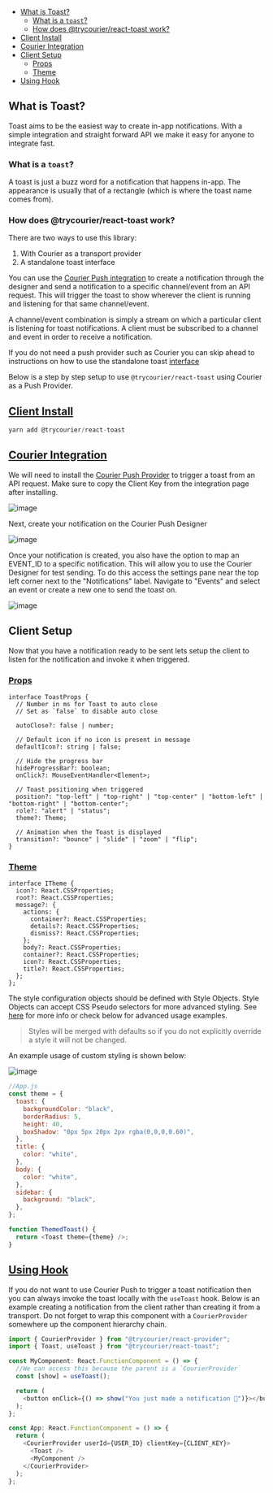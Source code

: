 <!-- START doctoc generated TOC please keep comment here to allow auto update -->
<!-- DON'T EDIT THIS SECTION, INSTEAD RE-RUN doctoc TO UPDATE -->

- [What is Toast?](#what-is-toast)
  - [What is a `toast`?](#what-is-a-toast)
  - [How does @trycourier/react-toast work?](#how-does-trycourierreact-toast-work)
- [Client Install](#client-install)
- [Courier Integration](#courier-integration)
- [Client Setup](#client-setup)
  - [Props](#props)
  - [Theme](#theme)
- [Using Hook](#using-hook)

<!-- END doctoc generated TOC please keep comment here to allow auto update -->

<a name="1overviewmd"></a>

## What is Toast?

Toast aims to be the easiest way to create in-app notifications. With a simple integration and straight forward API we make it easy for anyone to integrate fast.

### What is a `toast`?

A toast is just a buzz word for a notification that happens in-app. The appearance is usually that of a rectangle (which is where the toast name comes from).

### How does @trycourier/react-toast work?

There are two ways to use this library:

1. With Courier as a transport provider
2. A standalone toast interface

You can use the [Courier Push integration](https://app.courier.com/integrations/courier) to create a notification through the designer and send a notification to a specific channel/event from an API request. This will trigger the toast to show wherever the client is running and listening for that same channel/event.

A channel/event combination is simply a stream on which a particular client is listening for toast notifications. A client must be subscribed to a channel and event in order to receive a notification.

If you do not need a push provider such as Courier you can skip ahead to instructions on how to use the standalone toast <a href="#using-hook">interface<a>

Below is a step by step setup to use `@trycourier/react-toast` using Courier as a Push Provider.

<a name="2installationmd"></a>

## [Client Install](#client-install)

```js
yarn add @trycourier/react-toast
```

## [Courier Integration](#courier-integration)

We will need to install the [Courier Push Provider](https://app.courier.com/integrations/courier) to trigger a toast from an API request.
Make sure to copy the Client Key from the integration page after installing.

![image](https://user-images.githubusercontent.com/16184018/109491559-8f8ee600-7a3e-11eb-9aa4-742639274fde.png)

Next, create your notification on the Courier Push Designer

![image](https://user-images.githubusercontent.com/16184018/109492317-a41fae00-7a3f-11eb-9368-fd424699d640.png)

Once your notification is created, you also have the option to map an EVENT_ID to a specific notification. This will allow you to use the Courier Designer for test sending.
To do this access the settings pane near the top left corner next to the "Notifications" label. Navigate to "Events" and select an event or create a new one to send the toast on.

![image](https://user-images.githubusercontent.com/16184018/109494158-5d7f8300-7a42-11eb-96e8-078023daa14d.png)

## Client Setup

Now that you have a notification ready to be sent lets setup the client to listen for the notification and invoke it when triggered.

<a name="3propsmd"></a>

### [Props](#props)

```
interface ToastProps {
  // Number in ms for Toast to auto close
  // Set as `false` to disable auto close

  autoClose?: false | number;

  // Default icon if no icon is present in message
  defaultIcon?: string | false;

  // Hide the progress bar
  hideProgressBar?: boolean;
  onClick?: MouseEventHandler<Element>;

  // Toast positioning when triggered
  position?: "top-left" | "top-right" | "top-center" | "bottom-left" | "bottom-right" | "bottom-center";
  role?: "alert" | "status";
  theme?: Theme;

  // Animation when the Toast is displayed
  transition?: "bounce" | "slide" | "zoom" | "flip";
}
```

### [Theme](#theming)

```
interface ITheme {
  icon?: React.CSSProperties;
  root?: React.CSSProperties;
  message?: {
    actions: {
      container?: React.CSSProperties;
      details?: React.CSSProperties;
      dismiss?: React.CSSProperties;
    };
    body?: React.CSSProperties;
    container?: React.CSSProperties;
    icon?: React.CSSProperties;
    title?: React.CSSProperties;
  };
};
```

The style configuration objects should be defined with Style Objects. Style Objects can accept CSS Pseudo selectors for more advanced styling. See [here](https://styled-components.com/docs/advanced#style-objects) for more info or check below for advanced usage examples.

> Styles will be merged with defaults so if you do not explicitly override a style it will not be changed.

An example usage of custom styling is shown below:

![image](https://user-images.githubusercontent.com/16184018/109723047-6cf5ed80-7b62-11eb-940a-4f29ddcfe80c.gif)

```js
//App.js
const theme = {
  toast: {
    backgroundColor: "black",
    borderRadius: 5,
    height: 40,
    boxShadow: "0px 5px 20px 2px rgba(0,0,0,0.60)",
  },
  title: {
    color: "white",
  },
  body: {
    color: "white",
  },
  sidebar: {
    background: "black",
  },
};

function ThemedToast() {
  return <Toast theme={theme} />;
}
```

<a name="4hooksmd"></a>

## [Using Hook](#using-hook)

If you do not want to use Courier Push to trigger a toast notification then you can always invoke the toast locally with the `useToast` hook. Below is an example creating a notification from the client rather than creating it from a transport. Do not forget to wrap this component with a `CourierProvider` somewhere up the component hierarchy chain.

```js
import { CourierProvider } from "@trycourier/react-provider";
import { Toast, useToast } from "@trycourier/react-toast";

const MyComponent: React.FunctionComponent = () => {
  //We can access this because the parent is a `CourierProvider`
  const [show] = useToast();

  return (
    <button onClick={() => show("You just made a notification 🎉")}></button>
  );
};

const App: React.FunctionComponent = () => {
  return (
    <CourierProvider userId={USER_ID} clientKey={CLIENT_KEY}>
      <Toast />
      <MyComponent />
    </CourierProvider>
  );
};
```
